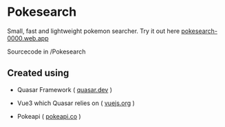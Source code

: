 # Pokesearch

Small, fast and lightweight pokemon searcher. 
Try it out here [pokesearch-0000.web.app](https://pokesearch-0000.web.app/)

Sourcecode in /Pokesearch 

## Created using

* Quasar Framework ( [quasar.dev](https://quasar.dev/) )

* Vue3 which Quasar relies on ( [vuejs.org](https://vuejs.org/) )

* Pokeapi ( [pokeapi.co](https://pokeapi.co/api/v2) )
